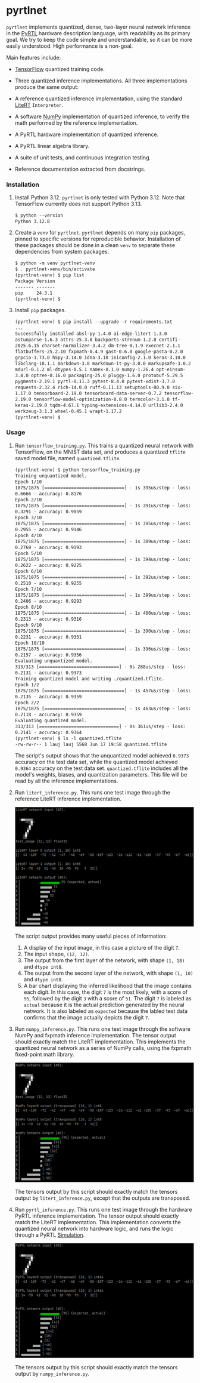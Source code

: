 pyrtlnet
========

`pyrtlnet` implements quantized, dense, two-layer neural network inference in the
[PyRTL](https://github.com/UCSBarchlab/PyRTL) hardware description language, with
readability as its primary goal. We try to keep the code simple and understandable, so
it can be more easily understood. High performance is a non-goal.

Main features include:

* [TensorFlow](https://www.tensorflow.org/) quantized training code.
* Three quantized inference implementations. All three implementations produce the same
  output:

* A reference quantized inference implementation, using the standard
  [LiteRT](https://ai.google.dev/edge/litert) `Interpreter`.
* A software [NumPy](https://numpy.org) implementation of quantized inference, to verify
  the math performed by the reference implementation.
* A PyRTL hardware implementation of quantized inference.
* A PyRTL linear algebra library.
* A suite of unit tests, and continuous integration testing.
* Reference documentation extracted from docstrings.

### Installation

1. Install Python 3.12. `pyrtlnet` is only tested with Python 3.12. Note that TensorFlow
   currently does not support Python 3.13.

   ```shell
   $ python --version
   Python 3.12.8
   ```

2. Create a `venv` for `pyrtlnet`. `pyrtlnet` depends on many `pip` packages, pinned to
   specific versions for reproducible behavior. Installation of these packages should be
   done in a clean `venv` to separate these dependencies from system packages.

   ```shell
   $ python -m venv pyrtlnet-venv
   $ . pyrtlnet-venv/bin/activate
   (pyrtlnet-venv) $ pip list
   Package Version
   ------- -------
   pip     24.3.1
   (pyrtlnet-venv) $
   ```

3. Install `pip` packages.

   ```shell
   (pyrtlnet-venv) $ pip install --upgrade -r requirements.txt
   ...
   Successfully installed absl-py-1.4.0 ai-edge-litert-1.3.0 astunparse-1.6.3 attrs-25.3.0 backports-strenum-1.2.8 certifi-2025.6.15 charset-normalizer-3.4.2 dm-tree-0.1.9 execnet-2.1.1 flatbuffers-25.2.10 fxpmath-0.4.9 gast-0.6.0 google-pasta-0.2.0 grpcio-1.73.0 h5py-3.14.0 idna-3.10 iniconfig-2.1.0 keras-3.10.0 libclang-18.1.1 markdown-3.8 markdown-it-py-3.0.0 markupsafe-3.0.2 mdurl-0.1.2 ml-dtypes-0.5.1 namex-0.1.0 numpy-1.26.4 opt-einsum-3.4.0 optree-0.16.0 packaging-25.0 pluggy-1.6.0 protobuf-5.29.5 pygments-2.19.1 pyrtl-0.11.3 pytest-8.4.0 pytest-xdist-3.7.0 requests-2.32.4 rich-14.0.0 ruff-0.11.13 setuptools-80.9.0 six-1.17.0 tensorboard-2.19.0 tensorboard-data-server-0.7.2 tensorflow-2.19.0 tensorflow-model-optimization-0.8.0 termcolor-3.1.0 tf-keras-2.19.0 tqdm-4.67.1 typing-extensions-4.14.0 urllib3-2.4.0 werkzeug-3.1.3 wheel-0.45.1 wrapt-1.17.2
   (pyrtlnet-venv) $
   ```

### Usage

1. Run `tensorflow_training.py`. This trains a quantized neural network with TensorFlow,
   on the MNIST data set, and produces a quantized `tflite` saved model file, named
   `quantized.tflite`.

   ```shell
   (pyrtlnet-venv) $ python tensorflow_training.py
   Training unquantized model.
   Epoch 1/10
   1875/1875 [==============================] - 1s 395us/step - loss: 0.6666 - accuracy: 0.8176
   Epoch 2/10
   1875/1875 [==============================] - 1s 391us/step - loss: 0.3291 - accuracy: 0.9059
   Epoch 3/10
   1875/1875 [==============================] - 1s 395us/step - loss: 0.2955 - accuracy: 0.9146
   Epoch 4/10
   1875/1875 [==============================] - 1s 389us/step - loss: 0.2769 - accuracy: 0.9193
   Epoch 5/10
   1875/1875 [==============================] - 1s 394us/step - loss: 0.2622 - accuracy: 0.9225
   Epoch 6/10
   1875/1875 [==============================] - 1s 392us/step - loss: 0.2510 - accuracy: 0.9255
   Epoch 7/10
   1875/1875 [==============================] - 1s 399us/step - loss: 0.2406 - accuracy: 0.9293
   Epoch 8/10
   1875/1875 [==============================] - 1s 400us/step - loss: 0.2313 - accuracy: 0.9316
   Epoch 9/10
   1875/1875 [==============================] - 1s 390us/step - loss: 0.2231 - accuracy: 0.9331
   Epoch 10/10
   1875/1875 [==============================] - 1s 396us/step - loss: 0.2157 - accuracy: 0.9356
   Evaluating unquantized model.
   313/313 [==============================] - 0s 288us/step - loss: 0.2131 - accuracy: 0.9373
   Training quantized model and writing ./quantized.tflite.
   Epoch 1/2
   1875/1875 [==============================] - 1s 457us/step - loss: 0.2135 - accuracy: 0.9359
   Epoch 2/2
   1875/1875 [==============================] - 1s 463us/step - loss: 0.2118 - accuracy: 0.9359
   Evaluating quantized model.
   313/313 [==============================] - 0s 361us/step - loss: 0.2141 - accuracy: 0.9364
   (pyrtlnet-venv) $ ls -l quantized.tflite
   -rw-rw-r-- 1 lauj lauj 5568 Jun 17 19:58 quantized.tflite
   ```

   The script's output shows that the unquantized model achieved `0.9373` accuracy on
   the test data set, while the quantized model achieved `0.9364` accuracy on the test
   data set. `quantized.tflite` includes all the model's weights, biases, and
   quantization parameters. This file will be read by all the inference implementations.

2. Run `litert_inference.py`. This runs one test image through the reference LiteRT
   inference implementation.

   ![litert_inference.py screenshot](https://github.com/UCSBarchlab/pyrtlnet/blob/main/docs/images/litert_inference.png?raw=true)

   The script output provides many useful pieces of information:
   1. A display of the input image, in this case a picture of the digit `7`.
   2. The input shape, `(12, 12)`.
   3. The output from the first layer of the network, with shape `(1, 18)` and `dtype
       int8`.
   4. The output from the second layer of the network, with shape `(1, 10)` and `dtype
       int8`.
   5. A bar chart displaying the inferred likelihood that the image contains each digit.
      In this case, the digit `7` is the most likely, with a score of `95`, followed by
      the digit `3` with a score of `51`. The digit `7` is labeled as `actual` because
      it is the actual prediction generated by the neural network. It is also labeled as
      `expected` because the labled test data confirms that the image actually depicts
      the digit `7`.

3. Run `numpy_inference.py`. This runs one test image through the software NumPy and
   fxpmath inference implementation. The tensor output should exactly match the LiteRT
   implementation. This implements the quantized neural network as a series of NumPy
   calls, using the fxpmath fixed-point math library.

   ![numpy_inference.py screenshot](https://github.com/UCSBarchlab/pyrtlnet/blob/main/docs/images/numpy_inference.png?raw=true)

   The tensors output by this script should exactly match the tensors output by
   `litert_inference.py`, except that the outputs are transposed.

4. Run `pyrtl_inference.py`. This runs one test image through the hardware PyRTL
   inference implementation. The tensor output should exactly match the LiteRT
   implementation. This implementation converts the quantized neural network into
   hardware logic, and runs the logic through a PyRTL
   [Simulation](https://pyrtl.readthedocs.io/en/latest/simtest.html#pyrtl.simulation.Simulation).

   ![pyrtl_inference.py screenshot](https://github.com/UCSBarchlab/pyrtlnet/blob/main/docs/images/pyrtl_inference.png?raw=true)

   The tensors output by this script should exactly match the tensors output by
   `numpy_inference.py`.
